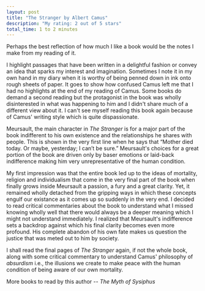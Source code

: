```yaml
---
layout: post
title: "The Stranger by Albert Camus"
description: "My rating: 2 out of 5 stars"
total_time: 1 to 2 minutes
---
```


Perhaps the best reflection of how much I like a book would be the notes I make from my reading of it.

I highlight passages that have been written in a delightful fashion or convey an idea that sparks my interest and imagination. Sometimes I note it in my own hand in my diary when it is worthy of being penned down in ink onto rough sheets of paper. It goes to show how confused Camus left me that I had no highlights at the end of my reading of Camus. Some books do demand a second reading but the protagonist in the book was wholly disinterested in what was happening to him and I didn't share much of a different view about it. I can't see myself reading this book again because of Camus' writing style which is quite dispassionate.

Meursault, the main character in _The Stranger_ is for a major part of the book indifferent to his own existence and the relationships he shares with people. This is shown in the very first line when he says that “Mother died today. Or maybe, yesterday; I can’t be sure.” Meursault's choices for a great portion of the book are driven only by baser emotions or laid-back indifference making him very unrepresentative of the human condition. 

My first impression was that the entire book led up to the ideas of mortality, religion and individualism that come in the very final part of the book when finally grows inside Meursault a passion, a fury and a great clarity. Yet, it remained wholly detached from the gripping ways in which these concepts engulf our existance as it comes up so suddenly in the very end. I decided to read critical commentaries about the book to understand what I missed knowing wholly well that there would always be a deeper meaning which I might not understand immediately. I realized that Meursault's indifference sets a backdrop against which his final clarity becomes even more profound. His complete abandon of his own fate makes us question the justice that was meted out to him by society.

I shall read the final pages of _The Stranger_ again, if not the whole book, along with some critical commentary to understand Camus' philosophy of _absurdism_ i.e., the illusions we create to make peace with the human condition of being aware of our own mortality.

More books to read by this author -- _The Myth of Sysiphus_


